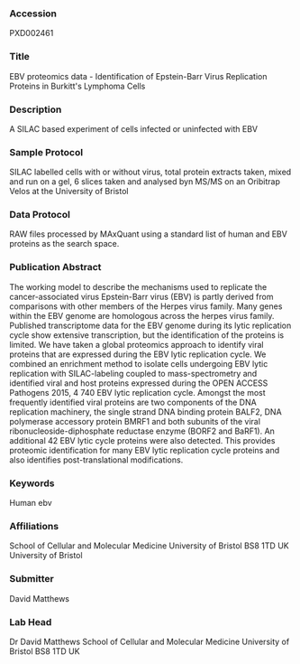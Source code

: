 ### Accession
PXD002461

### Title
EBV proteomics data -  Identification of Epstein-Barr Virus Replication Proteins in Burkitt's Lymphoma Cells

### Description
A SILAC based experiment of cells infected or uninfected with EBV

### Sample Protocol
SILAC labelled cells with or without virus, total protein extracts taken, mixed and run on a gel, 6 slices taken and analysed byn MS/MS on an Oribitrap Velos at the University of Bristol

### Data Protocol
RAW files processed by MAxQuant using a standard list of human and EBV proteins as the search space.

### Publication Abstract
The working model to describe the mechanisms used to replicate the cancer-associated virus Epstein-Barr virus (EBV) is partly derived from comparisons with other members of the Herpes virus family. Many genes within the EBV genome are homologous across the herpes virus family. Published transcriptome data for the EBV genome during its lytic replication cycle show extensive transcription, but the identification of the proteins is limited. We have taken a global proteomics approach to identify viral proteins that are expressed during the EBV lytic replication cycle. We combined an enrichment method to isolate cells undergoing EBV lytic replication with SILAC-labeling coupled to mass-spectrometry and identified viral and host proteins expressed during the OPEN ACCESS Pathogens 2015, 4 740 EBV lytic replication cycle. Amongst the most frequently identified viral proteins are two components of the DNA replication machinery, the single strand DNA binding protein BALF2, DNA polymerase accessory protein BMRF1 and both subunits of the viral ribonucleoside-diphosphate reductase enzyme (BORF2 and BaRF1). An additional 42 EBV lytic cycle proteins were also detected. This provides proteomic identification for many EBV lytic replication cycle proteins and also identifies post-translational modifications.

### Keywords
Human ebv

### Affiliations
School of Cellular and Molecular Medicine University of Bristol BS8 1TD UK
University of Bristol

### Submitter
David Matthews

### Lab Head
Dr David Matthews
School of Cellular and Molecular Medicine University of Bristol BS8 1TD UK


